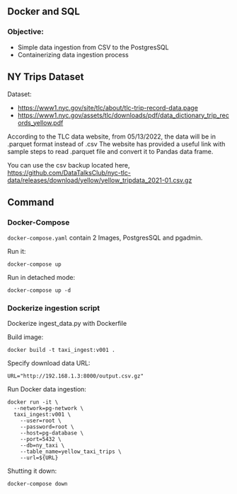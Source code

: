 ## Docker and SQL
### Objective:
* Simple data ingestion from CSV to the PostgresSQL
* Containerizing data ingestion process

## NY Trips Dataset
Dataset:
* https://www1.nyc.gov/site/tlc/about/tlc-trip-record-data.page
* https://www1.nyc.gov/assets/tlc/downloads/pdf/data_dictionary_trip_records_yellow.pdf

According to the TLC data website, from 05/13/2022, the data will be in .parquet format instead of .csv The website has provided a useful link with sample steps to read .parquet file and convert it to Pandas data frame.

You can use the csv backup located here, https://github.com/DataTalksClub/nyc-tlc-data/releases/download/yellow/yellow_tripdata_2021-01.csv.gz

## Command
### Docker-Compose
`docker-compose.yaml` contain 2 Images, PostgresSQL and pgadmin.

Run it:

```
docker-compose up
```

Run in detached mode:

```
docker-compose up -d
```

### Dockerize ingestion script
Dockerize ingest_data.py with Dockerfile

Build image:

```
docker build -t taxi_ingest:v001 .
```

Specify download data URL:

```
URL="http://192.168.1.3:8000/output.csv.gz"
```

Run Docker data ingestion:

```
docker run -it \
  --network=pg-network \
  taxi_ingest:v001 \
    --user=root \
    --password=root \
    --host=pg-database \
    --port=5432 \
    --db=ny_taxi \
    --table_name=yellow_taxi_trips \
    --url=${URL}
```

Shutting it down:

```
docker-compose down
```